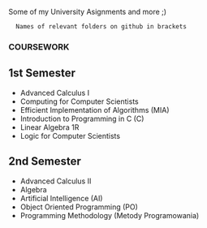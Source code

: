 Some of my University Asignments and more ;)

```
  Names of relevant folders on github in brackets 
```

### COURSEWORK
  ## 1st Semester
  * Advanced Calculus I
  * Computing for Computer Scientists
  * Efficient Implementation of Algorithms (MIA)
  * Introduction to Programming in C (C)
  * Linear Algebra 1R
  * Logic for Computer Scientists
  
  ## 2nd Semester
  * Advanced Calculus II
  * Algebra
  * Artificial Intelligence (AI)
  * Object Oriented Programming (PO)
  * Programming Methodology (Metody Programowania)
